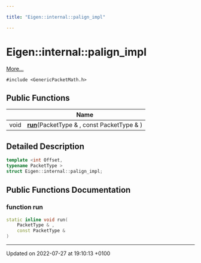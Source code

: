 ```yaml
---

title: "Eigen::internal::palign_impl"

---
```


# Eigen::internal::palign_impl



 [More...](#detailed-description)


`#include <GenericPacketMath.h>`

## Public Functions

|                | Name           |
| -------------- | -------------- |
| void | **[run](http://example.org/classes/structeigen_1_1internal_1_1palign__impl/#function-run)**(PacketType & , const PacketType & ) |

## Detailed Description

```cpp
template <int Offset,
typename PacketType >
struct Eigen::internal::palign_impl;
```

## Public Functions Documentation

### function run

```cpp
static inline void run(
    PacketType & ,
    const PacketType & 
)
```


-------------------------------

Updated on 2022-07-27 at 19:10:13 +0100